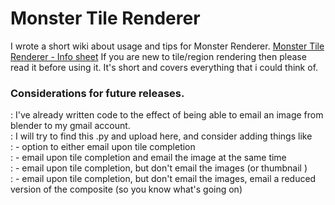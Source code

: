 Monster Tile Renderer
====

I wrote a short wiki about usage and tips for Monster Renderer.
[Monster Tile Renderer - Info sheet](https://github.com/zeffii/Monster_Tile_Renderer/wiki/Monster-Tile-Renderer---Info-sheet.)
If you are new to tile/region rendering then please read it before using it. It's short and covers everything that i could think of.


###  Considerations for future releases.  
: I've already written code to the effect of being able to email an image from blender to my gmail account.  
: I will try to find this .py and upload here, and consider adding things like  
: - option to either email upon tile completion  
: - email upon tile completion and email the image at the same time  
: - email upon tile completion, but don't email the images  (or thumbnail )  
: - email upon tile completion, but don't email the images, email a reduced version of the composite (so you know what's going on)  